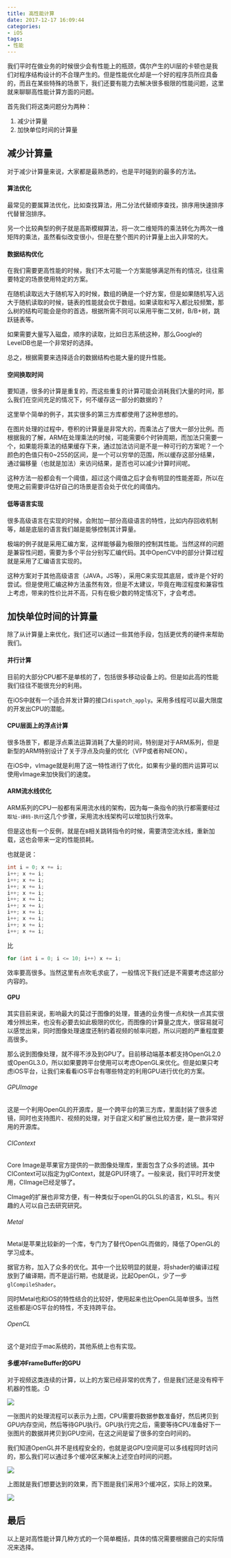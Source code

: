 ```yaml
---
title: 高性能计算
date: 2017-12-17 16:09:44
categories:
- iOS
tags:
- 性能
---
```


我们平时在做业务的时候很少会有性能上的瓶颈，偶尔产生的UI层的卡顿也是我们对程序结构设计的不合理产生的。但是性能优化却是一个好的程序员所应具备的，而且在某些特殊的场景下，我们还要有能力去解决很多极限的性能问题，这里就来聊聊高性能计算方面的问题。

<!--more-->

首先我们将这类问题分为两种：

1. 减少计算量
2. 加快单位时间的计算量

## 减少计算量

对于减少计算量来说，大家都是最熟悉的，也是平时碰到的最多的方法。

#### 算法优化

最常见的要属算法优化，比如查找算法，用二分法代替顺序查找，排序用快速排序代替冒泡排序。

另一个比较典型的例子就是高斯模糊算法，将一次二维矩阵的乘法转化为两次一维矩阵的乘法，虽然看似改变很小，但是在整个图片的计算量上出入非常的大。

#### 数据结构优化

在我们需要更高性能的时候，我们不太可能一个方案能够满足所有的情况，往往需要特定的场景使用特定的方案。

在随机读取远大于随机写入的时候，数组的确是一个好方案，但是如果随机写入远大于随机读取的时候，链表的性能就会优于数组。如果读取和写入都比较频繁，那么树的结构可能会是你的首选，根据所需不同可以采用平衡二叉树，B/B+树，跳跃链表等。

如果需要大量写入磁盘，顺序的读取，比如日志系统这种，那么Google的LevelDB也是一个非常好的选择。

总之，根据需要来选择适合的数据结构也能大量的提升性能。

#### 空间换取时间

要知道，很多的计算是重复的，而这些重复的计算可能会消耗我们大量的时间，那么我们在空间充足的情况下，何不缓存这一部分的数据的？

这里举个简单的例子，其实很多的第三方库都使用了这种思想的。

在图片处理的过程中，卷积的计算量是非常大的，而乘法占了很大一部分比例。而根据我的了解，ARM在处理乘法的时候，可能需要6个时钟周期，而加法只需要一个，如果能将乘法的结果缓存下来，通过加法访问是不是一种可行的方案呢？一个颜色的色值只有0~255的区间，是一个可以穷举的范围，所以缓存这部分结果，通过偏移量（也就是加法）来访问结果，是否也可以减少计算时间呢。

这种方法一般都会有一个阈值，超过这个阈值之后才会有明显的性能差距，所以在使用之前需要评估好自己的场景是否会处于优化的阈值内。

#### 低等语言实现

很多高级语言在实现的时候，会附加一部分高级语言的特性，比如内存回收机制等，越是底层的语言我们越是能够控制其计算量。

极端的例子就是采用汇编方案，这样能够最为极限的控制其性能。当然这样的问题是兼容性问题，需要为多个平台分别写汇编代码。其中OpenCV中的部分计算过程就是采用了汇编语言实现的。

这种方案对于其他高级语言（JAVA，JS等），采用C来实现其底层，或许是个好的尝试。但是使用汇编这种方法虽然有效，但是不太建议，毕竟在晦涩程度和兼容性上考虑，带来的性价比并不高，只有在极少数的特定情况下，才会考虑。

## 加快单位时间的计算量

除了从计算量上来优化，我们还可以通过一些其他手段，包括更优秀的硬件来帮助我们。

#### 并行计算

目前的大部分CPU都不是单核的了，包括很多移动设备上的。但是如此高的性能我们往往不能很充分的利用。

在iOS中就有一个适合并发计算的接口`dispatch_apply`。采用多线程可以最大限度的开发出CPU的潜能。

#### CPU层面上的浮点计算

很多场景下，都是浮点乘法运算消耗了大量的时间，特别是对于ARM系列，但是新型的ARM特别设计了关于浮点及向量的优化（VFP或者称NEON）。

在iOS中，vImage就是利用了这一特性进行了优化，如果有少量的图片运算可以使用vImage来加快我们的速度。

#### ARM流水线优化

ARM系列的CPU一般都有采用流水线的架构，因为每一条指令的执行都需要经过`取址-译码-执行`这几个步骤，采用流水线架构可以增加执行效率。

但是这也有一个反例，就是在`B`相关跳转指令的时候，需要清空流水线，重新加载，这也会带来一定的性能损耗。

也就是说：

```c
int i = 0; x += i; 
i++; x += i;
i++; x += i;
i++; x += i;
i++; x += i;
i++; x += i;
i++; x += i;
i++; x += i;
i++; x += i;
i++; x += i;
i++; x += i;
```

比

```c
for (int i = 0; i <= 10; i++) x += i;
```

效率要高很多。当然这里有点吹毛求疵了，一般情况下我们还是不需要考虑这部分内容的。

#### GPU

其实目前来说，影响最大的莫过于图像的处理，普通的业务慢一点和快一点其实很难分辨出来，也没有必要去如此极限的优化，而图像的计算量之庞大，很容易就可以感觉出来，同时图像处理速度还制约着视频的帧率问题，所以问题的严重程度要高很多。

那么说到图像处理，就不得不涉及到GPU了。目前移动端基本都支持OpenGL2.0或OpenGL3.0，所以如果要跨平台使用可以考虑OpenGL来优化。但是如果只考虑iOS平台，让我们来看看iOS平台有哪些特定的利用GPU进行优化的方案。

###### GPUImage

这是一个利用OpenGL的开源库，是一个跨平台的第三方库，里面封装了很多滤镜，同时也支持图片、视频的处理，对于自定义和扩展也比较方便，是一款非常好用的开源库。

###### CIContext

Core Image是苹果官方提供的一款图像处理库，里面包含了众多的滤镜。其中CIContext可以指定为glContext，就是GPU环境了。一般来说，我们平时开发使用，CIImage已经足够了。

CImage的扩展也非常方便，有一种类似于openGL的GLSL的语言，KLSL。有兴趣的人可以自己去研究研究。

###### Metal

Metal是苹果比较新的一个库，专门为了替代OpenGL而做的，降低了OpenGL的学习成本。

据官方称，加入了众多的优化。其中一个比较明显的就是，将shader的编译过程放到了编译期，而不是运行期，也就是说，比起OpenGL，少了一步`glCompileShader`。

同时Metal也和iOS的特性结合的比较好，使用起来也比OpenGL简单很多。当然这些都是iOS平台的特性，不支持跨平台。

###### OpenCL

这个是对应于mac系统的，其他系统上也有实现。

#### 多缓冲FrameBuffer的GPU

对于视频这类连续的计算，以上的方案已经非常的优秀了，但是我们还是没有榨干机器的性能。:D

![](/images/2017/gpu/1.png)

一张图片的处理流程可以表示为上图，CPU需要将数据参数准备好，然后拷贝到GPU内存空间，然后等待GPU执行。GPU执行完之后，需要等待CPU准备好下一张图片的数据并拷贝到GPU空间，在这之间是留了很多的空白时间的。

我们知道OpenGL并不是线程安全的，也就是说GPU空间是可以多线程同时访问的，那么我们可以通过多个缓冲区来解决上述空白时间的问题。

![](/images/2017/gpu/2.png)

上图就是我们想要达到的效果，而下图是我们采用3个缓冲区，实际上的效果。

![](/images/2017/gpu/3.png)

## 最后

以上是对高性能计算几种方式的一个简单概括，具体的情况需要根据自己的实际情况来选择。
